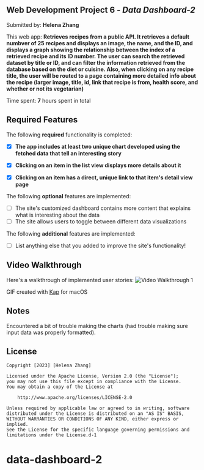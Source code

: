 ## Web Development Project 6 - *Data Dashboard-2*

Submitted by: **Helena Zhang**

This web app: **Retrieves recipes from a public API. It retrieves a default numbver of 25 recipes and displays an image, the name, and the ID, and displays a graph showing the relationship between the index of a retrieved recipe and its ID number. The user can search the retrieved dataset by title or ID, and can filter the information retrieved from the database based on the diet or cuisine. Also, when clicking on any recipe title, the user will be routed to a page containing more detailed info about the recipe (larger image, title, id, link that recipe is from, health score, and whether or not its vegetarian)**

Time spent: **7** hours spent in total

## Required Features

The following **required** functionality is completed:

- [x] **The app includes at least two unique chart developed using the fetched data that tell an interesting story**
- [x] **Clicking on an item in the list view displays more details about it**
- [x] **Clicking on an item has a direct, unique link to that item's detail view page**


The following **optional** features are implemented:

- [ ] The site's customized dashboard contains more content that explains what is interesting about the data
- [ ] The site allows users to toggle between different data visualizations

The following **additional** features are implemented:

* [ ] List anything else that you added to improve the site's functionality!

## Video Walkthrough

Here's a walkthrough of implemented user stories:
<img src='6-walkthrough-regrade.gif' title='Video Walkthrough 1' width='' alt='Video Walkthrough 1' />

<!-- Replace this with whatever GIF tool you used! -->
GIF created with [Kap](https://getkap.co/) for macOS  
<!-- Recommended tools:
[Kap](https://getkap.co/) for macOS
[ScreenToGif](https://www.screentogif.com/) for Windows
[peek](https://github.com/phw/peek) for Linux. -->

## Notes

Encountered a bit of trouble making the charts (had trouble making sure input data was properly formatted).

## License

    Copyright [2023] [Helena Zhang]

    Licensed under the Apache License, Version 2.0 (the "License");
    you may not use this file except in compliance with the License.
    You may obtain a copy of the License at

        http://www.apache.org/licenses/LICENSE-2.0

    Unless required by applicable law or agreed to in writing, software
    distributed under the License is distributed on an "AS IS" BASIS,
    WITHOUT WARRANTIES OR CONDITIONS OF ANY KIND, either express or implied.
    See the License for the specific language governing permissions and
    limitations under the License.d-1
# data-dashboard-2
